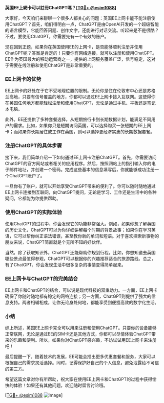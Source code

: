 **英国EE上網卡可以註冊ChatGPT嗎？[[TG💪+ @esim1088](https://t.me/s/esim1088)]**

大家好，今天咱们来聊聊一个很多人都关心的问题：英国EE上网卡能不能注册使用ChatGPT？首先，咱们得明白一点，ChatGPT是由OpenAI开发的一个超级智能的语言模型，它能回答问题、创作文字，还能进行对话交流。听起来是不是很酷？不过，要使用ChatGPT，你需要先有一个有效的账户。

现在回到正题，如果你在英国使用EE的上网卡，是否能够顺利注册并使用ChatGPT呢？答案是肯定的！只要你有网络连接，就可以注册和使用ChatGPT。EE作为英国最大的移动运营商之一，提供的上网服务覆盖广泛，信号稳定，这对于需要在线注册和使用ChatGPT是非常重要的。

### EE上网卡的优势

EE上网卡的好处在于它不受地理位置的限制。无论你是住在伦敦市中心还是苏格兰高地，只要有信号覆盖的地方，你都可以通过EE上网卡接入互联网。这使得你在英国任何地方都能轻松注册和使用ChatGPT，无论是通过手机、平板还是笔记本电脑。

此外，EE还提供了多种套餐选择，从短期旅行卡到长期数据计划，能满足不同用户的需求。比如，如果你只是短期访问英国，可以选择购买一张短期的EE上网卡；而如果你长期居住或工作在英国，则可以选择更经济实惠的长期数据套餐。

### 注册ChatGPT的具体步骤

接下来，我们简单介绍一下如何通过EE上网卡注册ChatGPT。首先，你需要访问ChatGPT的官方网站或者相关的应用程序。然后，按照网站上的指引输入你的电子邮件地址，并创建一个密码。完成这些基本的信息填写后，你就能够成功注册一个ChatGPT账户了。

一旦你有了账户，就可以开始享受ChatGPT带来的便利了。你可以随时随地通过EE上网卡连接到互联网，向ChatGPT提问，无论是学习、工作还是生活中的各种疑问，它都能为你提供帮助。

### 使用ChatGPT的实际体验

使用ChatGPT的过程中，你会发现它的功能非常强大。例如，如果你想了解英国的历史文化，ChatGPT可以为你详细讲解每个时期的背景故事；如果你在学习英语，它可以帮你纠正语法错误，甚至教你新的单词和短语。对于喜欢探索新事物的朋友来说，ChatGPT简直就是个无所不知的好伙伴。

当然，除了获取知识外，ChatGPT还能帮助你规划行程。比如，你想知道去英国哪些景点最值得参观，ChatGPT可以根据你的兴趣推荐适合的旅游路线。总之，有了ChatGPT，你会发现生活中很多复杂的事情变得简单起来。

### EE上网卡与ChatGPT的完美结合

EE上网卡和ChatGPT的结合，可以说是现代科技的双重助力。一方面，EE上网卡确保了你随时随地都有稳定的网络连接；另一方面，ChatGPT则提供了强大的信息支持。两者相辅相成，让你无论身处何地，都能享受到便捷高效的数字化生活。

### 小结

综上所述，英国EE上网卡完全可以用来注册和使用ChatGPT。只要你的设备能够正常联网，无论是通过EE的SIM卡还是其他方式，你都可以尽情体验ChatGPT带来的乐趣和便利。所以，如果你对ChatGPT感兴趣，不妨试试用EE上网卡来注册吧！

最后提醒一下，随着技术的发展，EE可能会推出更多优惠套餐和服务，大家可以根据自己的需求灵活选择。同时，记得保护好自己的个人信息，避免泄露给不可信的第三方。

希望这篇文章对你有所帮助，祝大家在使用EE上网卡和ChatGPT的过程中获得愉快的体验！如果还有其他问题，欢迎随时留言讨论哦。

[[TG💪+ @esim1088](https://t.me/s/esim1088) ![Image](https://i.postimg.cc/4NQfJmqS/Snipaste-2025-05-13-00-14-12.png)]